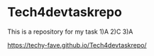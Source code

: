 # Tech4devtaskrepo
This is a repository for my task
1)A
2)C
3)A

https://techy-fave.github.io/Tech4devtaskrepo/ 

